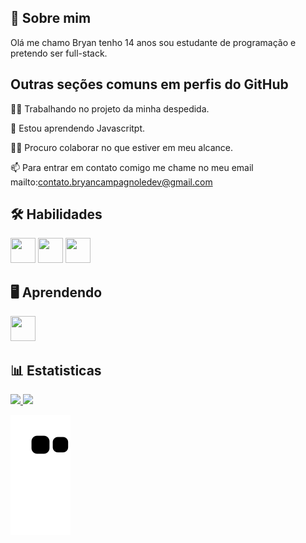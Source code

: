 ## 🚀 Sobre mim
Olá me chamo Bryan tenho 14 anos sou estudante de programação e pretendo ser full-stack.

## Outras seções comuns em perfis do GitHub
👩‍💻 Trabalhando no projeto da minha despedida.

🧠 Estou aprendendo Javascritpt.

👯‍♀️ Procuro colaborar no que estiver em meu alcance.

📫 Para entrar em contato comigo me chame no meu email mailto:contato.bryancampagnoledev@gmail.com
## 🛠 Habilidades
<img src="https://cdn.jsdelivr.net/gh/devicons/devicon/icons/javascript/javascript-original.svg" width="40" height="40"/>
<img src="https://cdn.jsdelivr.net/gh/devicons/devicon/icons/html5/html5-original.svg" width="40" height="40"/>
<img src="https://cdn.jsdelivr.net/gh/devicons/devicon/icons/css3/css3-original.svg" width="40" height="40"/>   


## 🖥 Aprendendo


<img src="https://cdn.jsdelivr.net/gh/devicons/devicon/icons/javascript/javascript-original.svg" width="40" height="40"/>

## 📊 Estatisticas

<div>
<a href="https://github.com/bryancsdev">
<img height="180em" src="https://github-readme-stats.vercel.app/api/top-langs/?username=bryancsdev&layout=compact&langs_count=7&theme=dracula"/>
<img height="180em" src="https://github-readme-stats.vercel.app/api?username=bryancsdev&show_icons=true&theme=dracula&include_all_commits=true&count_private=true"/>
</div>

![Snake animation](https://github.com/bryancsdev/bryancsdev/blob/output/github-contribution-grid-snake.svg)
